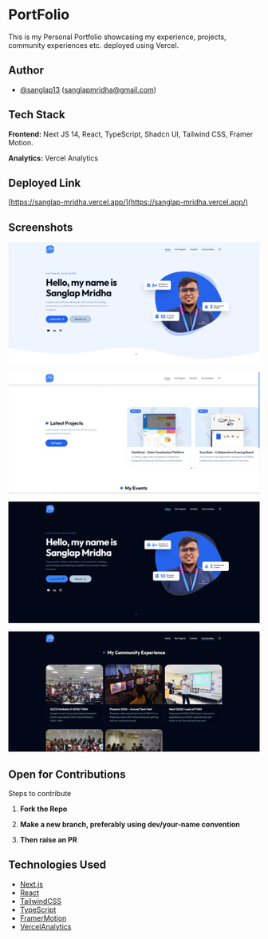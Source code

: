 # PortFolio

This is my Personal Portfolio showcasing my experience, projects, community experiences etc. deployed using Vercel.

## Author

- [@sanglap13](https://github.com/sanglap13)
  (sanglapmridha@gmail.com)

## Tech Stack

**Frontend:** Next JS 14, React, TypeScript, Shadcn UI, Tailwind CSS, Framer Motion.

**Analytics:** Vercel Analytics

## Deployed Link

[https://sanglap-mridha.vercel.app/](https://sanglap-mridha.vercel.app/)

## Screenshots

![Home](/public/screenshots/portfolio1.PNG)

![Projects](/public/screenshots/portfolio2.PNG)

![Dark Mode](/public/screenshots/portfolio3.PNG)

![Community](/public/screenshots/portfolio4.PNG)

## Open for Contributions

Steps to contribute

1. **Fork the Repo**

2. **Make a new branch, preferably using dev/your-name convention**

3. **Then raise an PR**

## Technologies Used

- [Next.js](https://nextjs.org/)
- [React](https://react.dev/)
- [TailwindCSS](https://tailwindcss.com/)
- [TypeScript](https://www.typescriptlang.org/)
- [FramerMotion](https://www.framer.com/motion/)
- [VercelAnalytics](https://vercel.com/docs/analytics)
